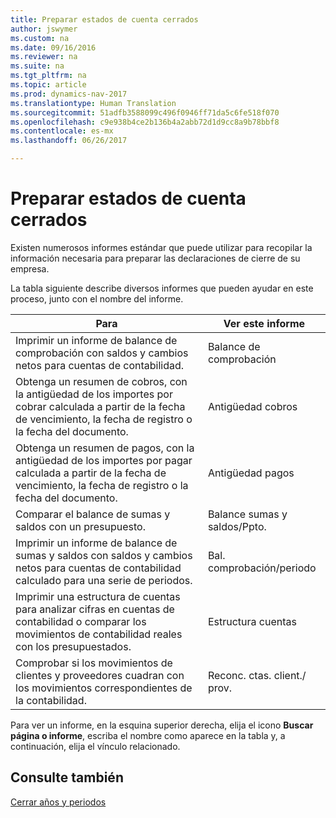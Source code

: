 ```yaml
---
title: Preparar estados de cuenta cerrados
author: jswymer
ms.custom: na
ms.date: 09/16/2016
ms.reviewer: na
ms.suite: na
ms.tgt_pltfrm: na
ms.topic: article
ms.prod: dynamics-nav-2017
ms.translationtype: Human Translation
ms.sourcegitcommit: 51adfb3588099c496f0946ff71da5c6fe518f070
ms.openlocfilehash: c9e938b4ce2b136b4a2abb72d1d9cc8a9b78bbf8
ms.contentlocale: es-mx
ms.lasthandoff: 06/26/2017

---
```

# <a name="prepare-closing-statements"></a>Preparar estados de cuenta cerrados
Existen numerosos informes estándar que puede utilizar para recopilar la información necesaria para preparar las declaraciones de cierre de su empresa.

La tabla siguiente describe diversos informes que pueden ayudar en este proceso, junto con el nombre del informe.


|Para     |Ver este informe       |
|-------|----------------------|
|Imprimir un informe de balance de comprobación con saldos y cambios netos para cuentas de contabilidad.|Balance de comprobación|
|Obtenga un resumen de cobros, con la antigüedad de los importes por cobrar calculada a partir de la fecha de vencimiento, la fecha de registro o la fecha del documento.|Antigüedad cobros|
|Obtenga un resumen de pagos, con la antigüedad de los importes por pagar calculada a partir de la fecha de vencimiento, la fecha de registro o la fecha del documento.|Antigüedad pagos|
|Comparar el balance de sumas y saldos con un presupuesto.|Balance sumas y saldos/Ppto.|
|Imprimir un informe de balance de sumas y saldos con saldos y cambios netos para cuentas de contabilidad calculado para una serie de periodos.|Bal. comprobación/periodo|
|Imprimir una estructura de cuentas para analizar cifras en cuentas de contabilidad o comparar los movimientos de contabilidad reales con los presupuestados.|Estructura cuentas|
|Comprobar si los movimientos de clientes y proveedores cuadran con los movimientos correspondientes de la contabilidad.|Reconc. ctas. client./ prov.|
Para ver un informe, en la esquina superior derecha, elija el icono **Buscar página o informe**, escriba el nombre como aparece en la tabla y, a continuación, elija el vínculo relacionado.
## <a name="see-also"></a>Consulte también
[Cerrar años y periodos](year-close-years-periods.md)

